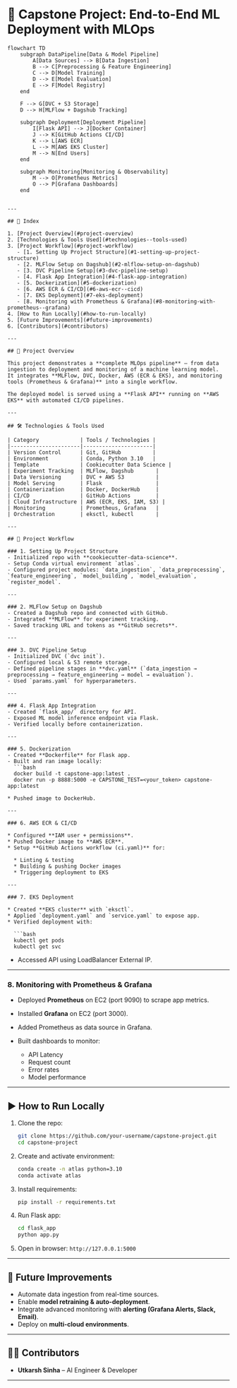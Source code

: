 # 🚀 Capstone Project: End-to-End ML Deployment with MLOps

```mermaid
flowchart TD
    subgraph DataPipeline[Data & Model Pipeline]
        A[Data Sources] --> B[Data Ingestion]
        B --> C[Preprocessing & Feature Engineering]
        C --> D[Model Training]
        D --> E[Model Evaluation]
        E --> F[Model Registry]
    end

    F --> G[DVC + S3 Storage]
    D --> H[MLFlow + Dagshub Tracking]

    subgraph Deployment[Deployment Pipeline]
        I[Flask API] --> J[Docker Container]
        J --> K[GitHub Actions CI/CD]
        K --> L[AWS ECR]
        L --> M[AWS EKS Cluster]
        M --> N[End Users]
    end

    subgraph Monitoring[Monitoring & Observability]
        M --> O[Prometheus Metrics]
        O --> P[Grafana Dashboards]
    end


---

## 📑 Index

1. [Project Overview](#project-overview)  
2. [Technologies & Tools Used](#technologies--tools-used)  
3. [Project Workflow](#project-workflow)  
   - [1. Setting Up Project Structure](#1-setting-up-project-structure)  
   - [2. MLFlow Setup on Dagshub](#2-mlflow-setup-on-dagshub)  
   - [3. DVC Pipeline Setup](#3-dvc-pipeline-setup)  
   - [4. Flask App Integration](#4-flask-app-integration)  
   - [5. Dockerization](#5-dockerization)  
   - [6. AWS ECR & CI/CD](#6-aws-ecr--cicd)  
   - [7. EKS Deployment](#7-eks-deployment)  
   - [8. Monitoring with Prometheus & Grafana](#8-monitoring-with-prometheus--grafana)  
4. [How to Run Locally](#how-to-run-locally)  
5. [Future Improvements](#future-improvements)  
6. [Contributors](#contributors)

---

## 📌 Project Overview

This project demonstrates a **complete MLOps pipeline** – from data ingestion to deployment and monitoring of a machine learning model.  
It integrates **MLFlow, DVC, Docker, AWS (ECR & EKS), and monitoring tools (Prometheus & Grafana)** into a single workflow.

The deployed model is served using a **Flask API** running on **AWS EKS** with automated CI/CD pipelines.

---

## 🛠️ Technologies & Tools Used

| Category             | Tools / Technologies |
|----------------------|----------------------|
| Version Control      | Git, GitHub          |
| Environment          | Conda, Python 3.10   |
| Template             | Cookiecutter Data Science |
| Experiment Tracking  | MLFlow, Dagshub       |
| Data Versioning      | DVC + AWS S3          |
| Model Serving        | Flask                 |
| Containerization     | Docker, DockerHub     |
| CI/CD                | GitHub Actions        |
| Cloud Infrastructure | AWS (ECR, EKS, IAM, S3) |
| Monitoring           | Prometheus, Grafana   |
| Orchestration        | eksctl, kubectl       |

---

## 🔄 Project Workflow

### 1. Setting Up Project Structure
- Initialized repo with **cookiecutter-data-science**.
- Setup Conda virtual environment `atlas`.
- Configured project modules: `data_ingestion`, `data_preprocessing`, `feature_engineering`, `model_building`, `model_evaluation`, `register_model`.

---

### 2. MLFlow Setup on Dagshub
- Created a Dagshub repo and connected with GitHub.
- Integrated **MLFlow** for experiment tracking.
- Saved tracking URL and tokens as **GitHub secrets**.

---

### 3. DVC Pipeline Setup
- Initialized DVC (`dvc init`).
- Configured local & S3 remote storage.
- Defined pipeline stages in **dvc.yaml** (`data_ingestion → preprocessing → feature_engineering → model → evaluation`).
- Used `params.yaml` for hyperparameters.

---

### 4. Flask App Integration
- Created `flask_app/` directory for API.
- Exposed ML model inference endpoint via Flask.
- Verified locally before containerization.

---

### 5. Dockerization
- Created **Dockerfile** for Flask app.
- Built and ran image locally:
  ```bash
  docker build -t capstone-app:latest .
  docker run -p 8888:5000 -e CAPSTONE_TEST=<your_token> capstone-app:latest

* Pushed image to DockerHub.

---

### 6. AWS ECR & CI/CD

* Configured **IAM user + permissions**.
* Pushed Docker image to **AWS ECR**.
* Setup **GitHub Actions workflow (ci.yaml)** for:

  * Linting & testing
  * Building & pushing Docker images
  * Triggering deployment to EKS

---

### 7. EKS Deployment

* Created **EKS cluster** with `eksctl`.
* Applied `deployment.yaml` and `service.yaml` to expose app.
* Verified deployment with:

  ```bash
  kubectl get pods
  kubectl get svc
  ```
* Accessed API using LoadBalancer External IP.

---

### 8. Monitoring with Prometheus & Grafana

* Deployed **Prometheus** on EC2 (port 9090) to scrape app metrics.
* Installed **Grafana** on EC2 (port 3000).
* Added Prometheus as data source in Grafana.
* Built dashboards to monitor:

  * API Latency
  * Request count
  * Error rates
  * Model performance

---

## ▶️ How to Run Locally

1. Clone the repo:

   ```bash
   git clone https://github.com/your-username/capstone-project.git
   cd capstone-project
   ```

2. Create and activate environment:

   ```bash
   conda create -n atlas python=3.10
   conda activate atlas
   ```

3. Install requirements:

   ```bash
   pip install -r requirements.txt
   ```

4. Run Flask app:

   ```bash
   cd flask_app
   python app.py
   ```

5. Open in browser: `http://127.0.0.1:5000`

---

## 🔮 Future Improvements

* Automate data ingestion from real-time sources.
* Enable **model retraining & auto-deployment**.
* Integrate advanced monitoring with **alerting (Grafana Alerts, Slack, Email)**.
* Deploy on **multi-cloud environments**.

---

## 👨‍💻 Contributors

* **Utkarsh Sinha** – AI Engineer & Developer

---